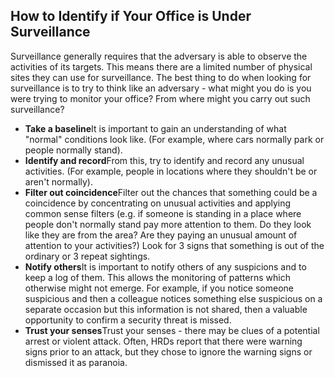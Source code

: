 [Title]: # (Идентификация офисного наблюдения)
[Order]: # (13)

## How to Identify if Your Office is Under Surveillance

Surveillance generally requires that the adversary is able to observe the activities of its targets. This means there are a limited number of physical sites they can use for surveillance. The best thing to do when looking for surveillance is to try to think like an adversary - what might you do is you were trying to monitor your office? From where might you carry out such surveillance?

*   **Take a baseline**It is important to gain an understanding of what "normal" conditions look like. (For example, where cars normally park or people normally stand).
*   **Identify and record**From this, try to identify and record any unusual activities. (For example, people in locations where they shouldn't be or aren't normally).
*   **Filter out coincidence**Filter out the chances that something could be a coincidence by concentrating on unusual activities and applying common sense filters (e.g. if someone is standing in a place where people don't normally stand pay more attention to them. Do they look like they are from the area? Are they paying an unusual amount of attention to your activities?) Look for 3 signs that something is out of the ordinary or 3 repeat sightings.
*   **Notify others**It is important to notify others of any suspicions and to keep a log of them. This allows the monitoring of patterns which otherwise might not emerge. For example, if you notice someone suspicious and then a colleague notices something else suspicious on a separate occasion but this information is not shared, then a valuable opportunity to confirm a security threat is missed.
*   **Trust your senses**Trust your senses - there may be clues of a potential arrest or violent attack. Often, HRDs report that there were warning signs prior to an attack, but they chose to ignore the warning signs or dismissed it as paranoia.